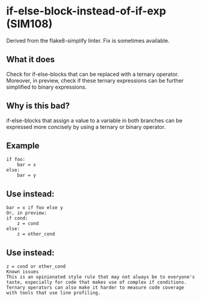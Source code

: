 # if-else-block-instead-of-if-exp (SIM108)
Derived from the flake8-simplify linter.
Fix is sometimes available.
## What it does
Check for if-else-blocks that can be replaced with a ternary operator.
Moreover, in preview, check if these ternary expressions can be
further simplified to binary expressions.
## Why is this bad?
if-else-blocks that assign a value to a variable in both branches can
be expressed more concisely by using a ternary or binary operator.
## Example
```
if foo:
    bar = x
else:
    bar = y
```
## Use instead:
```
bar = x if foo else y
Or, in preview:
if cond:
    z = cond
else:
    z = other_cond
```
## Use instead:
```
z = cond or other_cond
Known issues
This is an opinionated style rule that may not always be to everyone's
taste, especially for code that makes use of complex if conditions.
Ternary operators can also make it harder to measure code coverage
with tools that use line profiling.
```
